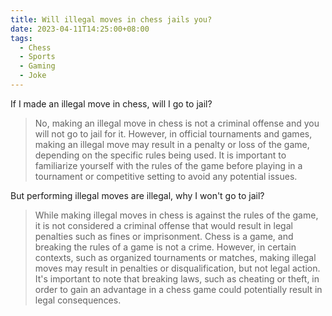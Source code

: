 ```yaml
---
title: Will illegal moves in chess jails you?
date: 2023-04-11T14:25:00+08:00
tags:
  - Chess
  - Sports
  - Gaming
  - Joke
---
```

If I made an illegal move in chess, will I go to jail?

> No, making an illegal move in chess is not a criminal offense and you will not go to jail for it. However, in official tournaments and games, making an illegal move may result in a penalty or loss of the game, depending on the specific rules being used. It is important to familiarize yourself with the rules of the game before playing in a tournament or competitive setting to avoid any potential issues.

But performing illegal moves are illegal, why I won't go to jail?

> While making illegal moves in chess is against the rules of the game, it is not considered a criminal offense that would result in legal penalties such as fines or imprisonment. Chess is a game, and breaking the rules of a game is not a crime. However, in certain contexts, such as organized tournaments or matches, making illegal moves may result in penalties or disqualification, but not legal action. It's important to note that breaking laws, such as cheating or theft, in order to gain an advantage in a chess game could potentially result in legal consequences.